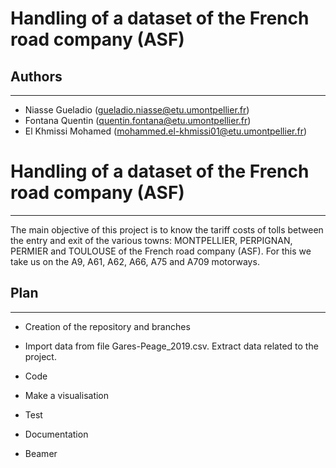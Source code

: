 # Handling of a dataset of the French road company (ASF)

## Authors

---

+ Niasse Gueladio (gueladio.niasse@etu.umontpellier.fr)
+ Fontana Quentin (quentin.fontana@etu.umontpellier.fr)
+ El Khmissi Mohamed (mohammed.el-khmissi01@etu.umontpellier.fr)

# Handling of a dataset of the French road company (ASF)

---

The main objective of this project is to know the tariff costs of tolls between the entry and exit of the various towns: MONTPELLIER, PERPIGNAN, PERMIER and TOULOUSE of the French road company (ASF).
For this we take us on the A9, A61, A62, A66, A75 and A709 motorways.

## Plan

---

+ Creation of the repository and branches

+ Import data from file Gares-Peage_2019.csv. Extract data related to the project.

+ Code

+ Make a visualisation

+ Test 

+ Documentation

+ Beamer
